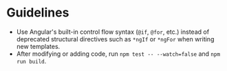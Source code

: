 # Guidelines

- Use Angular's built-in control flow syntax (`@if`, `@for`, etc.) instead of deprecated structural directives such as `*ngIf` or `*ngFor` when writing new templates.
- After modifying or adding code, run `npm test -- --watch=false` and `npm run build`.
